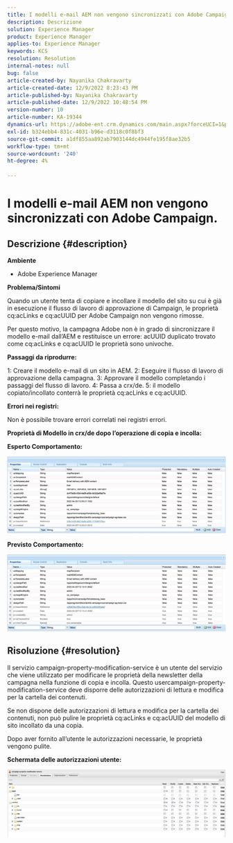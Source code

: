 ```yaml
---
title: I modelli e-mail AEM non vengono sincronizzati con Adobe Campaign.
description: Descrizione
solution: Experience Manager
product: Experience Manager
applies-to: Experience Manager
keywords: KCS
resolution: Resolution
internal-notes: null
bug: false
article-created-by: Nayanika Chakravarty
article-created-date: 12/9/2022 8:23:43 PM
article-published-by: Nayanika Chakravarty
article-published-date: 12/9/2022 10:48:54 PM
version-number: 10
article-number: KA-19344
dynamics-url: https://adobe-ent.crm.dynamics.com/main.aspx?forceUCI=1&pagetype=entityrecord&etn=knowledgearticle&id=dd278a5b-ff77-ed11-81aa-6045bd006b3d
exl-id: b324ebb4-831c-4031-b96e-d3118c0f8bf3
source-git-commit: a1df855aa892ab7903144dc4944fe195f8ae32b5
workflow-type: tm+mt
source-wordcount: '240'
ht-degree: 4%

---
```


# I modelli e-mail AEM non vengono sincronizzati con Adobe Campaign.

## Descrizione {#description}


<b>Ambiente</b>

- Adobe Experience Manager

<b>Problema/Sintomi</b>

Quando un utente tenta di copiare e incollare il modello del sito su cui è già in esecuzione il flusso di lavoro di approvazione di Campaign, le proprietà cq:acLinks e cq:acUUID per Adobe Campaign non vengono rimosse.

Per questo motivo, la campagna Adobe non è in grado di sincronizzare il modello e-mail dall’AEM e restituisce un errore: acUUID duplicato trovato come cq:acLinks e cq:acUUID le proprietà sono univoche.



<b>Passaggi da riprodurre:</b>

1: Creare il modello e-mail di un sito in AEM.
2: Eseguire il flusso di lavoro di approvazione della campagna.
3: Approvare il modello completando i passaggi del flusso di lavoro.
4: Passa a crx/de.
5: il modello copiato/incollato conterrà le proprietà cq:acLinks e cq:acUUID.

<b>Errori nei registri:</b>

Non è possibile trovare errori correlati nei registri errori.



<b>Proprietà di Modello in crx/de dopo l’operazione di copia e incolla:</b>

<b>Esperto </b><b>Comportamento:</b>

![](assets/___de278a5b-ff77-ed11-81aa-6045bd006b3d___.jpeg)

<b>Previsto </b><b>Comportamento</b><b>:</b>

![](assets/___e0278a5b-ff77-ed11-81aa-6045bd006b3d___.jpeg)


## Risoluzione {#resolution}


Il servizio campaign-property-modification-service è un utente del servizio che viene utilizzato per modificare le proprietà della newsletter della campagna nella funzione di copia e incolla.
Questo usercampaign-property-modification-service deve disporre delle autorizzazioni di lettura e modifica per la cartella dei contenuti.

Se non dispone delle autorizzazioni di lettura e modifica per la cartella dei contenuti, non può pulire le proprietà cq:acLinks e cq:acUUID del modello di sito incollato da una copia.

Dopo aver fornito all’utente le autorizzazioni necessarie, le proprietà vengono pulite.

<b>Schermata delle autorizzazioni utente:</b>

![](assets/5443ef52-35cc-ec11-a7b5-6045bd00db33.png)
